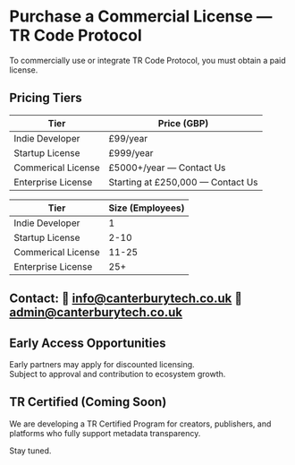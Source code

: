 # Purchase a Commercial License — TR Code Protocol

To commercially use or integrate TR Code Protocol, you must obtain a paid license.

## Pricing Tiers

| Tier                  | Price (GBP)      |
|------------------------|------------------|
| Indie Developer        | £99/year          |
| Startup License        | £999/year         |
| Commerical License     | £5000+/year — Contact Us |
| Enterprise License     | Starting at £250,000 — Contact Us |

| Tier                  | Size (Employees)  |
|------------------------|------------------|
| Indie Developer        | 1          		|
| Startup License        | 2-10         	|
| Commerical License     | 11-25 			|
| Enterprise License     | 25+ 				|


**Contact:** 📧 info@canterburytech.co.uk
			 📧 admin@canterburytech.co.uk
---

## Early Access Opportunities

Early partners may apply for discounted licensing.  
Subject to approval and contribution to ecosystem growth.

## TR Certified (Coming Soon)

We are developing a TR Certified Program for creators, publishers, and platforms who fully support metadata transparency.

Stay tuned.
